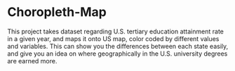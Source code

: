 # Choropleth-Map
This project takes dataset regarding U.S. tertiary education attainment rate in a given year, and maps it onto US map, color coded by different values and variables. This can show you the differences between each state easily, and give you an idea on where geographically in the U.S. university degrees are earned more.
